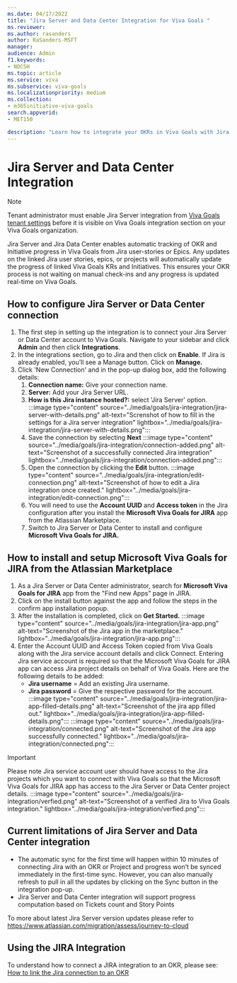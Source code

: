 ```yaml
---
ms.date: 04/17/2022
title: "Jira Server and Data Center Integration for Viva Goals "
ms.reviewer: 
ms.author: rasanders
author: RaSanders-MSFT
manager:
audience: Admin
f1.keywords:
- NOCSH
ms.topic: article
ms.service: viva
ms.subservice: viva-goals
ms.localizationpriority: medium
ms.collection:  
- m365initiative-viva-goals
search.appverid:
- MET150

description: "Learn how to integrate your OKRs in Viva Goals with Jira servers and data centers."
---
```


# Jira Server and Data Center Integration

> [!NOTE]
> Tenant administrator must enable Jira Server integration from [Viva Goals tenant settings](vg-integrations-administration-overview.md) before it is visible on Viva Goals integration section on your Viva Goals organization.

Jira Server and Jira Data Center enables automatic tracking of OKR and Initiative progress in Viva Goals from Jira user-stories or Epics. Any updates on the linked Jira user stories, epics, or projects will automatically update the progress of linked Viva Goals KRs and Initiatives. This ensures your OKR process is not waiting on manual check-ins and any progress is updated real-time on Viva Goals.

## How to configure Jira Server or Data Center connection 

1. The first step in setting up the integration is to connect your Jira Server or Data Center account to Viva Goals. Navigate to your sidebar and click **Admin** and then click **Integrations**.
1. In the integrations section, go to Jira and then click on **Enable**. If Jira is already enabled, you’ll see a Manage button. Click on **Manage.** 
1. Click 'New Connection' and in the pop-up dialog box, add the following details:
    1. **Connection name:** Give your connection name.  
    1. **Server:** Add your Jira Server URL.  
    1. **How is this Jira instance hosted?:** select 'Jira Server' option.
    :::image type="content" source="../media/goals/jira-integration/jira-server-with-details.png" alt-text="Screnshot of how to fill in the settings for a Jira server integration" lightbox="../media/goals/jira-integration/jira-server-with-details.png":::
    1. Save the connection by selecting **Next**
    :::image type="content" source="../media/goals/jira-integration/connection-added.png" alt-text="Screenshot of a successfully connected Jira integration" lightbox="../media/goals/jira-integration/connection-added.png":::
    1. Open the connection by clicking the **Edit** button.
    :::image type="content" source="../media/goals/jira-integration/edit-connection.png" alt-text="Screenshot of how to edit a Jira integration once created." lightbox="../media/goals/jira-integration/edit-connection.png":::
    1. You will need to use the **Account UUID** and **Access token** in the Jira configuration after you install the **Microsoft Viva Goals for JIRA** app from the Atlassian Marketplace. 
    1. Switch to Jira Server or Data Center to install and configure **Microsoft Viva Goals for JIRA.**

## How to install and setup Microsoft Viva Goals for JIRA from the Atlassian Marketplace

1. As a Jira Server or Data Center administrator, search for **Microsoft Viva Goals for JIRA** app from the "Find new Apps" page in JIRA.
1. Click on the install button against the app and follow the steps in the confirm app installation popup. 
1. After the installation is completed, click on **Get Started.**
    :::image type="content" source="../media/goals/jira-integration/jira-app.png" alt-text="Screenshot of the Jira app in the marketplace." lightbox="../media/goals/jira-integration/jira-app.png":::
1. Enter the Account UUID and Access Token copied from Viva Goals along with the Jira service account details and click Connect. Entering Jira service account is required so that the Microsoft Viva Goals for JIRA app can access Jira project details on behalf of Viva Goals. Here are the following details to be added: 
    - **Jira username** = Add an existing Jira username.  
    - **Jira password** = Give the respective password for the account.
    :::image type="content" source="../media/goals/jira-integration/jira-app-filled-details.png" alt-text="Screenshot of the jira app filled out." lightbox="../media/goals/jira-integration/jira-app-filled-details.png"::: :::image type="content" source="../media/goals/jira-integration/connected.png" alt-text="Screenshot of the Jira app successfully connected." lightbox="../media/goals/jira-integration/connected.png":::

> [!IMPORTANT]
> Please note Jira service account user should have access to the Jira projects which you want to connect with Viva Goals so that the Microsoft Viva Goals for JIRA app has access to the Jira Server or Data Center project details.
>:::image type="content" source="../media/goals/jira-integration/verfied.png" alt-text="Screenshot of a verified Jira to Viva Goals integration." lightbox="../media/goals/jira-integration/verfied.png"::: 

## Current limitations of Jira Server and Data Center integration

- The automatic sync for the first time will happen within 10 minutes of connecting Jira with an OKR or Project and progress won’t be synced immediately in the first-time sync. However, you can also manually refresh to pull in all the updates by clicking on the Sync button in the integration pop-up.  
- Jira Server and Data Center integration will support progress computation based on Tickets count and Story Points 

To more about latest Jira Server version updates please refer to https://www.atlassian.com/migration/assess/journey-to-cloud

## Using the JIRA Integration 

To understand how to connect a JIRA integration to an OKR, please see: [How to link the Jira connection to an OKR](jira-integration.md)